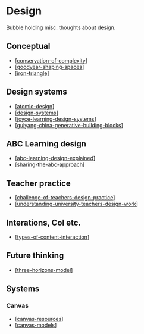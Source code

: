 # Design

Bubble holding misc. thoughts about design.

## Conceptual

- [[conservation-of-complexity]]
- [[goodyear-shaping-spaces]]
- [[iron-triangle]]

## Design systems

- [[atomic-design]]
- [[design-systems]]
- [[joyce-learning-design-systems]]
- [[guiyang-china-generative-building-blocks]]

## ABC Learning design

- [[abc-learning-design-explained]]
- [[sharing-the-abc-approach]]

## Teacher practice

- [[challenge-of-teachers-design-practice]]
- [[understanding-university-teachers-design-work]]

## Interations, CoI etc.

- [[types-of-content-interaction]]

## Future thinking

- [[three-horizons-model]]

## Systems 

### Canvas

- [[canvas-resources]]
- [[canvas-models]]

[//begin]: # "Autogenerated link references for markdown compatibility"
[conservation-of-complexity]: conservation-of-complexity "The Law of Conservation of Complexity"
[goodyear-shaping-spaces]: goodyear-shaping-spaces "Shaping Spaces - Peter Goodyear ALTC 2017 Keynote"
[iron-triangle]: iron-triangle "Iron Triangle"
[atomic-design]: atomic-design "Atomic Design"
[design-systems]: design-systems "Design Systems"
[joyce-learning-design-systems]: joyce-learning-design-systems "Joyce Learning Design Systems"
[guiyang-china-generative-building-blocks]: guiyang-china-generative-building-blocks "guiyang-china-generative-building-blocks"
[abc-learning-design-explained]: abc-learning-design-explained "abc-learning-design-explained"
[sharing-the-abc-approach]: sharing-the-abc-approach "Sharing the ABC Approach"
[challenge-of-teachers-design-practice]: challenge-of-teachers-design-practice "Challenge of Teachers Design Practice"
[understanding-university-teachers-design-work]: understanding-university-teachers-design-work "Understanding University Teachers Design Work"
[types-of-content-interaction]: types-of-content-interaction "Taxonomy of student-to-content interactions strategies"
[three-horizons-model]: three-horizons-model "Three Horizons Model"
[canvas-resources]: canvas/canvas-resources "Canvas resources"
[canvas-models]: canvas/canvas-models "Canvas models"
[//end]: # "Autogenerated link references"